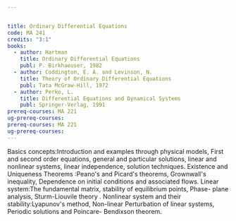 ```yaml
---


title: Ordinary Differential Equations
code: MA 241
credits: "3:1"
books:
  - author: Hartman
    title: Ordinary Differential Equations
    publ: P. Birkhaeuser, 1982
  - author: Coddington, E. A. and Levinson, N.
    title: Theory of Ordinary Differential Equations
    publ: Tata McGraw-Hill, 1972
  - author: Perko, L.
    title: Differential Equations and Dynamical Systems
    publ: Springer-Verlag, 1991
prereq-courses: MA 221
ug-prereq-courses: 
prereq-courses: MA 221
ug-prereq-courses: 
---
```



Basics concepts:Introduction and examples through physical models, First and
second order equations, general and particular solutions, linear and nonlinear
systems, linear independence, solution techniques.
Existence and Uniqueness Theorems :Peano's and Picard's theorems, Grownwall's
inequality, Dependence on initial conditions and associated flows.
Linear system:The fundamental matrix, stability of equilibrium points, Phase-
plane analysis, Sturm-Liouvile theory .
Nonlinear system and their stability:Lyapunov's method, Non-linear Perturbation
of linear systems, Periodic solutions and Poincare- Bendixson theorem.
